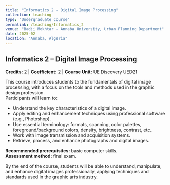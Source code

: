 ```yaml
---
title: "Informatics 2 - Digital Image Processing"
collection: teaching
type: "Undergraduate course"
permalink: /teaching/Informatics_2
venue: "Badji Mokhtar - Annaba University, Urban Planning Department"
date: 2025-02
location: "Annaba, Algeria"
---
```


## Informatics 2 – Digital Image Processing  
**Credits:** 2 | **Coefficient:** 2 | **Course Unit:** UE Discovery UED21  

This course introduces students to the fundamentals of digital image processing, with a focus on the tools and methods used in the graphic design profession.  
Participants will learn to:  

- Understand the key characteristics of a digital image.  
- Apply editing and enhancement techniques using professional software (e.g., Photoshop).  
- Use essential terminology: formats, scanning, color palettes, foreground/background colors, density, brightness, contrast, etc.  
- Work with image transmission and acquisition systems.  
- Retrieve, process, and enhance photographs and digital images.  

**Recommended prerequisites:** basic computer skills.  
**Assessment method:** final exam.  

By the end of the course, students will be able to understand, manipulate, and enhance digital images professionally, applying techniques and standards used in the graphic arts industry.